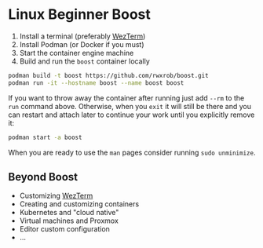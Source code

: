 # Linux Beginner Boost

1. Install a terminal (preferably [WezTerm](home/ubuntu/.wezterm.lua))
1. Install Podman (or Docker if you must)
1. Start the container engine machine
1. Build and run the `boost` container locally

```sh
podman build -t boost https://github.com/rwxrob/boost.git
podman run -it --hostname boost --name boost boost
```

If you want to throw away the container after running just add `--rm` to the `run` command above. Otherwise, when you `exit` it will still be there and you can restart and attach later to continue your work until you explicitly remove it:

```sh
podman start -a boost
```

When you are ready to use the `man` pages consider running `sudo unminimize`.

## Beyond Boost

- Customizing [WezTerm](home/ubuntu/.wezterm.lua)
- Creating and customizing containers
- Kubernetes and "cloud native"
- Virtual machines and Proxmox
- Editor custom configuration
- ...
